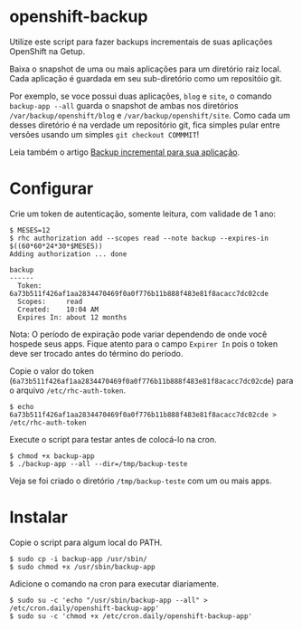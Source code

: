 openshift-backup
================

Utilize este script para fazer backups incrementais de suas aplicações OpenShift na Getup.

Baixa o snapshot de uma ou mais aplicações para um diretório raiz local. Cada aplicação é guardada
em seu sub-diretório como um repositóio git.

Por exemplo, se voce possui duas aplicações, `blog` e `site`, o comando `backup-app --all` guarda o
snapshot de ambas nos diretórios `/var/backup/openshift/blog` e `/var/backup/openshift/site`. Como
cada um desses diretório é na verdade um repositório git, fica simples pular entre versões usando um
simples `git checkout COMMMIT`!

Leia também o artigo [Backup incremental para sua aplicação](http://getupcloud.com/blog/backup-incremental-para-sua-aplicacao).

Configurar
==========

Crie um token de autenticação, somente leitura, com validade de 1 ano:

```
$ MESES=12
$ rhc authorization add --scopes read --note backup --expires-in $((60*60*24*30*$MESES))
Adding authorization ... done

backup
------
  Token:      6a73b511f426af1aa2834470469f0a0f776b11b888f483e81f8acacc7dc02cde
  Scopes:     read
  Created:    10:04 AM
  Expires In: about 12 months
```

Nota: O período de expiração pode variar dependendo de onde você hospede seus apps. Fique atento
para o campo `Expirer In` pois o token deve ser trocado antes do término do período.

Copie o valor do token (`6a73b511f426af1aa2834470469f0a0f776b11b888f483e81f8acacc7dc02cde`)
para o arquivo `/etc/rhc-auth-token`.

```
$ echo 6a73b511f426af1aa2834470469f0a0f776b11b888f483e81f8acacc7dc02cde > /etc/rhc-auth-token
```

Execute o script para testar antes de colocá-lo na cron.

```
$ chmod +x backup-app
$ ./backup-app --all --dir=/tmp/backup-teste
```

Veja se foi criado o diretório `/tmp/backup-teste` com um ou mais apps.

Instalar
========

Copie o script para algum local do PATH.

```
$ sudo cp -i backup-app /usr/sbin/
$ sudo chmod +x /usr/sbin/backup-app
```

Adicione o comando na cron para executar diariamente.

```
$ sudo su -c 'echo "/usr/sbin/backup-app --all" > /etc/cron.daily/openshift-backup-app'
$ sudo su -c 'chmod +x /etc/cron.daily/openshift-backup-app'
```
